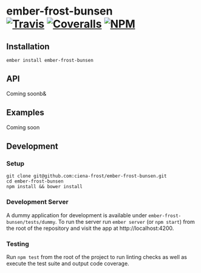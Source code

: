 [ci-img]: https://img.shields.io/travis/ciena-frost/ember-frost-bunsen.svg "Travis CI Build Status"
[ci-url]: https://travis-ci.org/ciena-frost/ember-frost-bunsen
[cov-img]: https://img.shields.io/coveralls/ciena-frost/ember-frost-bunsen.svg "Coveralls Code Coverage"
[cov-url]: https://coveralls.io/github/ciena-frost/ember-frost-bunsen
[npm-img]: https://img.shields.io/npm/v/ember-frost-bunsen.svg "NPM Version"
[npm-url]: https://www.npmjs.com/package/ember-frost-bunsen

# ember-frost-bunsen <br /> [![Travis][ci-img]][ci-url] [![Coveralls][cov-img]][cov-url] [![NPM][npm-img]][npm-url]






## Installation
```
ember install ember-frost-bunsen
```

## API
Coming soonb &

## Examples
Coming soon

## Development
### Setup
```
git clone git@github.com:ciena-frost/ember-frost-bunsen.git
cd ember-frost-bunsen
npm install && bower install
```

### Development Server
A dummy application for development is available under `ember-frost-bunsen/tests/dummy`.
To run the server run `ember server` (or `npm start`) from the root of the repository and
visit the app at http://localhost:4200.

### Testing
Run `npm test` from the root of the project to run linting checks as well as execute the test suite
and output code coverage.
